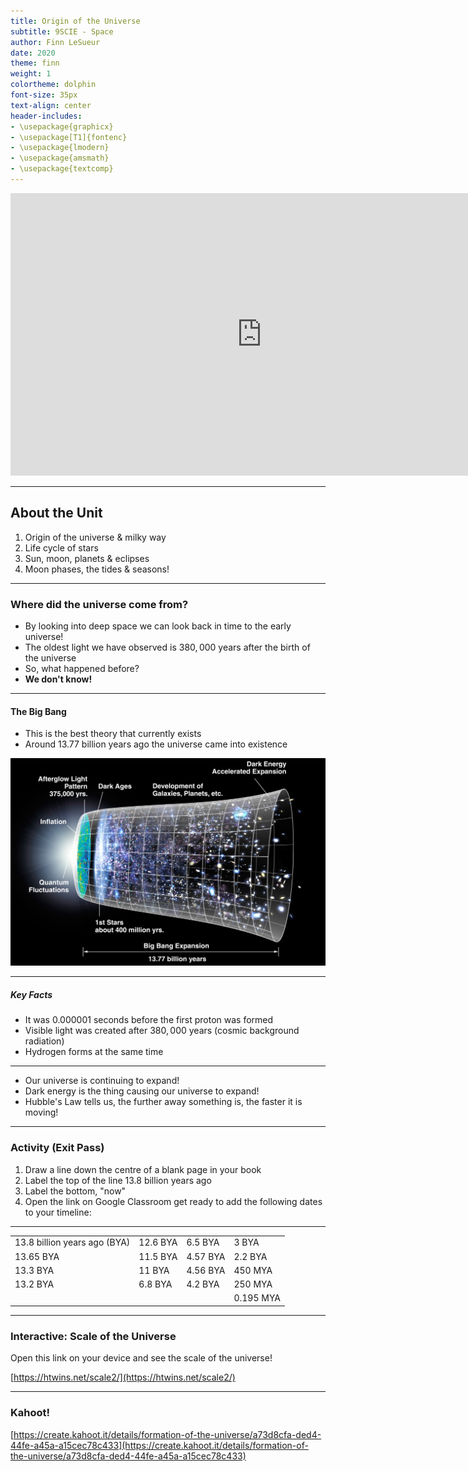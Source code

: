 ```yaml
---
title: Origin of the Universe
subtitle: 9SCIE - Space
author: Finn LeSueur
date: 2020
theme: finn
weight: 1
colortheme: dolphin
font-size: 35px
text-align: center
header-includes:
- \usepackage{graphicx}
- \usepackage[T1]{fontenc}
- \usepackage{lmodern}
- \usepackage{amsmath}
- \usepackage{textcomp}
---
```


<iframe width="803" height="452" src="https://www.youtube.com/embed/wNDGgL73ihY" frameborder="0" allow="accelerometer; autoplay; encrypted-media; gyroscope; picture-in-picture" allowfullscreen></iframe>

---

## About the Unit

1. Origin of the universe & milky way
2. Life cycle of stars
3. Sun, moon, planets & eclipses
4. Moon phases, the tides & seasons!

---

### Where did the universe come from?

- By looking into deep space we can look back in time to the early universe!
- The oldest light we have observed is $380,000$ years after the birth of the universe
- So, what happened before?
- __We don't know!__

---

#### The Big Bang

- This is the best theory that currently exists
- Around 13.77 billion years ago the universe came into existence

![](../assets/the-big-bang.jpg "")

---

##### Key Facts

- It was $0.000001$ seconds before the first proton was formed
- Visible light was created after $380,000$ years (cosmic background radiation)
- Hydrogen forms at the same time

---

- Our universe is continuing to expand!
- Dark energy is the thing causing our universe to expand!
- Hubble's Law tells us, the further away something is, the faster it is moving!

---

### Activity (Exit Pass)

1. Draw a line down the centre of a blank page in your book
2. Label the top of the line 13.8 billion years ago
3. Label the bottom, "now"
4. Open the link on Google Classroom get ready to add the following dates to your timeline:

---

|                               |           |           |            |
|:------------------------------|:----------|:----------|:-----------|
| 13.8 billion years ago (BYA)  | 12.6 BYA  | 6.5 BYA   | 3 BYA      |
| 13.65 BYA                     | 11.5 BYA  | 4.57 BYA  | 2.2 BYA    |
| 13.3 BYA                      | 11 BYA    | 4.56 BYA  | 450 MYA    |
| 13.2 BYA                      | 6.8 BYA   | 4.2 BYA   | 250 MYA    |
|                               |           |           | 0.195 MYA  |

---

### Interactive: Scale of the Universe

Open this link on your device and see the scale of the universe!

[https://htwins.net/scale2/](https://htwins.net/scale2/)

---

### Kahoot!

[https://create.kahoot.it/details/formation-of-the-universe/a73d8cfa-ded4-44fe-a45a-a15cec78c433](https://create.kahoot.it/details/formation-of-the-universe/a73d8cfa-ded4-44fe-a45a-a15cec78c433)
